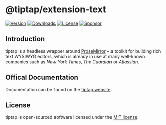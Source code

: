 # @tiptap/extension-text
[![Version](https://img.shields.io/npm/v/@tiptap/extension-text.svg?label=version)](https://www.npmjs.com/package/@tiptap/extension-text)
[![Downloads](https://img.shields.io/npm/dm/@tiptap/extension-text.svg)](https://npmcharts.com/compare/tiptap?minimal=true)
[![License](https://img.shields.io/npm/l/@tiptap/extension-text.svg)](https://www.npmjs.com/package/@tiptap/extension-text)
[![Sponsor](https://img.shields.io/static/v1?label=Sponsor&message=%E2%9D%A4&logo=GitHub)](https://github.com/sponsors/ueberdosis)

## Introduction
tiptap is a headless wrapper around [ProseMirror](https://ProseMirror.net) – a toolkit for building rich text WYSIWYG editors, which is already in use at many well-known companies such as *New York Times*, *The Guardian* or *Atlassian*.

## Offical Documentation
Documentation can be found on the [tiptap website](https://tiptap.dev).

## License
tiptap is open-sourced software licensed under the [MIT license](https://github.com/ueberdosis/tiptap-next/blob/main/LICENSE.md).
